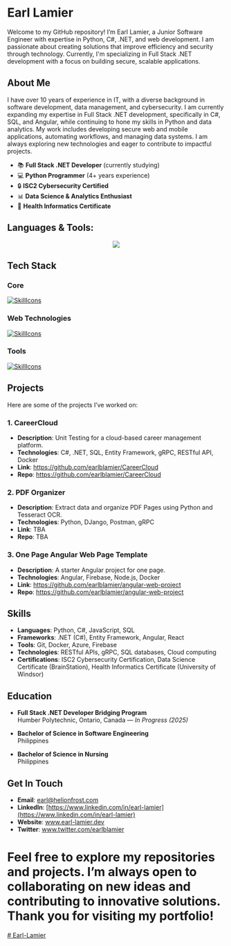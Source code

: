 # Earl Lamier

Welcome to my GitHub repository! I’m Earl Lamier, a Junior Software Engineer with expertise in Python, C#, .NET, and web development. I am passionate about creating solutions that improve efficiency and security through technology. Currently, I'm specializing in Full Stack .NET development with a focus on building secure, scalable applications.

## About Me

I have over 10 years of experience in IT, with a diverse background in software development, data management, and cybersecurity. I am currently expanding my expertise in Full Stack .NET development, specifically in C#, SQL, and Angular, while continuing to hone my skills in Python and data analytics. My work includes developing secure web and mobile applications, automating workflows, and managing data systems. I am always exploring new technologies and eager to contribute to impactful projects.

- 📚 **Full Stack .NET Developer** (currently studying)
- 💻 **Python Programmer** (4+ years experience)
- 🔒 **ISC2 Cybersecurity Certified**
- 📊 **Data Science & Analytics Enthusiast**
- 🏥 **Health Informatics Certificate**

## Languages & Tools:

<p align="center">
  <a href="https://skillicons.dev">
    <img src="https://skillicons.dev/icons?i=git,docker,c,anaconda" />
  </a>
</p>

## Tech Stack
### Core
[![SkillIcons](https://skillicons.dev/icons?i=py,cs,angular,powershell,dotnet)](https://skillicons.dev)<br/>

### Web Technologies
[![SkillIcons](https://skillicons.dev/icons?i=js,ts,html,css,docker,figma,mysql)](https://skillicons.dev)<br/>

### Tools

[![SkillIcons](https://skillicons.dev/icons?i=django,devto,stackoverflow,ubuntu,vercel,visualstudio,windows,apple,azure,aws,wordpress,bootstrap)](https://skillicons.dev)<br/>


## Projects

Here are some of the projects I’ve worked on:

### 1. **CareerCloud**
- **Description**: Unit Testing for a cloud-based career management platform.
- **Technologies**: C#, .NET, SQL, Entity Framework, gRPC, RESTful API, Docker
- **Link**: https://github.com/earlblamier/CareerCloud
- **Repo**: https://github.com/earlblamier/CareerCloud

### 2. **PDF Organizer**
- **Description**: Extract data and organize PDF Pages using Python and Tesseract OCR.
- **Technologies**: Python, DJango, Postman, gRPC
- **Link**: TBA
- **Repo**: TBA

### 3. **One Page Angular Web Page Template**
- **Description**: A starter Angular project for one page.
- **Technologies**: Angular, Firebase, Node.js, Docker
- **Link**: https://github.com/earlblamier/angular-web-project
- **Repo**: https://github.com/earlblamier/angular-web-project


## Skills

- **Languages**: Python, C#, JavaScript, SQL
- **Frameworks**: .NET (C#), Entity Framework, Angular, React
- **Tools**: Git, Docker, Azure, Firebase
- **Technologies**: RESTful APIs, gRPC, SQL databases, Cloud computing
- **Certifications**: ISC2 Cybersecurity Certification, Data Science Certificate (BrainStation), Health Informatics Certificate (University of Windsor)

## Education

- **Full Stack .NET Developer Bridging Program**  
  Humber Polytechnic, Ontario, Canada — *In Progress (2025)*
  
- **Bachelor of Science in Software Engineering**  
  Philippines

- **Bachelor of Science in Nursing**  
  Philippines

## Get In Touch

- **Email**: earl@helionfrost.com
- **LinkedIn**: [https://www.linkedin.com/in/earl-lamier](https://www.linkedin.com/in/earl-lamier)
- **Website**: www.earl-lamier.dev
- **Twitter**: www.twitter.com/earlblamier

Feel free to explore my repositories and projects. I’m always open to collaborating on new ideas and contributing to innovative solutions. Thank you for visiting my portfolio!
=======
[# Earl-Lamier](https://github.com/earlblamier)


<!--
**earlblamier/earlblamier** is a ✨ _special_ ✨ repository because its `README.md` (this file) appears on your GitHub profile.

Here are some ideas to get you started:

- 🔭 I’m currently working on ...
- 🌱 I’m currently learning ...
- 👯 I’m looking to collaborate on ...
- 🤔 I’m looking for help with ...
- 💬 Ask me about ...
- 📫 How to reach me: ...
- 😄 Pronouns: ...
- ⚡ Fun fact: ...
-->

